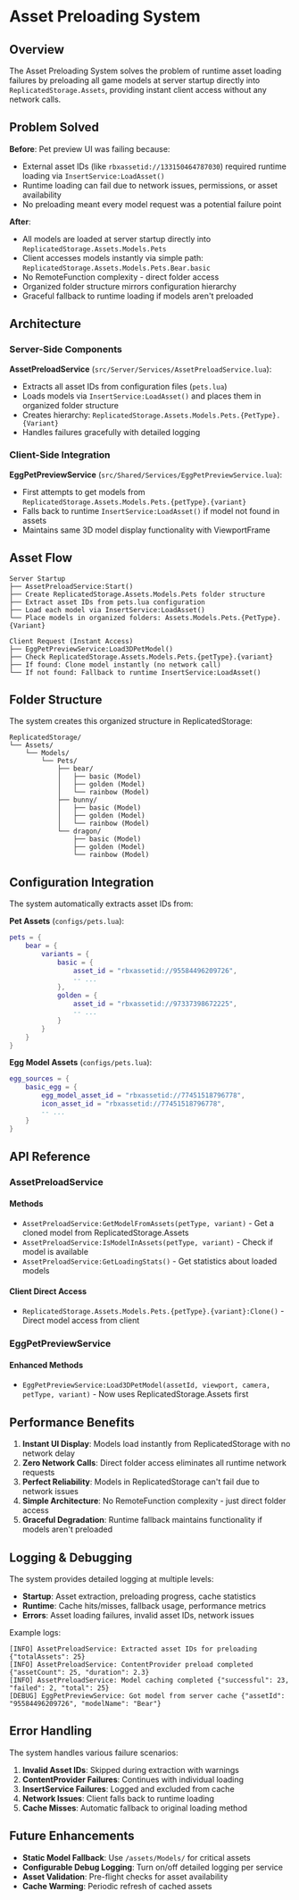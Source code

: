 # Asset Preloading System

## Overview

The Asset Preloading System solves the problem of runtime asset loading failures by preloading all game models at server startup directly into `ReplicatedStorage.Assets`, providing instant client access without any network calls.

## Problem Solved

**Before**: Pet preview UI was failing because:
- External asset IDs (like `rbxassetid://133150464787030`) required runtime loading via `InsertService:LoadAsset()`
- Runtime loading can fail due to network issues, permissions, or asset availability
- No preloading meant every model request was a potential failure point

**After**: 
- All models are loaded at server startup directly into `ReplicatedStorage.Assets.Models.Pets`
- Client accesses models instantly via simple path: `ReplicatedStorage.Assets.Models.Pets.Bear.basic`
- No RemoteFunction complexity - direct folder access
- Organized folder structure mirrors configuration hierarchy
- Graceful fallback to runtime loading if models aren't preloaded

## Architecture

### Server-Side Components

**AssetPreloadService** (`src/Server/Services/AssetPreloadService.lua`):
- Extracts all asset IDs from configuration files (`pets.lua`)
- Loads models via `InsertService:LoadAsset()` and places them in organized folder structure
- Creates hierarchy: `ReplicatedStorage.Assets.Models.Pets.{PetType}.{Variant}`
- Handles failures gracefully with detailed logging

### Client-Side Integration

**EggPetPreviewService** (`src/Shared/Services/EggPetPreviewService.lua`):
- First attempts to get models from `ReplicatedStorage.Assets.Models.Pets.{petType}.{variant}`
- Falls back to runtime `InsertService:LoadAsset()` if model not found in assets
- Maintains same 3D model display functionality with ViewportFrame

## Asset Flow

```
Server Startup
├── AssetPreloadService:Start()
├── Create ReplicatedStorage.Assets.Models.Pets folder structure
├── Extract asset IDs from pets.lua configuration
├── Load each model via InsertService:LoadAsset()
└── Place models in organized folders: Assets.Models.Pets.{PetType}.{Variant}

Client Request (Instant Access)
├── EggPetPreviewService:Load3DPetModel()
├── Check ReplicatedStorage.Assets.Models.Pets.{petType}.{variant}
├── If found: Clone model instantly (no network call)
└── If not found: Fallback to runtime InsertService:LoadAsset()
```

## Folder Structure

The system creates this organized structure in ReplicatedStorage:

```
ReplicatedStorage/
└── Assets/
    └── Models/
        └── Pets/
            ├── bear/
            │   ├── basic (Model)
            │   ├── golden (Model)
            │   └── rainbow (Model)
            ├── bunny/
            │   ├── basic (Model)
            │   ├── golden (Model)
            │   └── rainbow (Model)
            └── dragon/
                ├── basic (Model)
                ├── golden (Model)
                └── rainbow (Model)
```

## Configuration Integration

The system automatically extracts asset IDs from:

**Pet Assets** (`configs/pets.lua`):
```lua
pets = {
    bear = {
        variants = {
            basic = {
                asset_id = "rbxassetid://95584496209726",
                -- ...
            },
            golden = {
                asset_id = "rbxassetid://97337398672225", 
                -- ...
            }
        }
    }
}
```

**Egg Model Assets** (`configs/pets.lua`):
```lua
egg_sources = {
    basic_egg = {
        egg_model_asset_id = "rbxassetid://77451518796778",
        icon_asset_id = "rbxassetid://77451518796778",
        -- ...
    }
}
```

## API Reference

### AssetPreloadService

#### Methods

- `AssetPreloadService:GetModelFromAssets(petType, variant)` - Get a cloned model from ReplicatedStorage.Assets
- `AssetPreloadService:IsModelInAssets(petType, variant)` - Check if model is available
- `AssetPreloadService:GetLoadingStats()` - Get statistics about loaded models

#### Client Direct Access

- `ReplicatedStorage.Assets.Models.Pets.{petType}.{variant}:Clone()` - Direct model access from client

### EggPetPreviewService  

#### Enhanced Methods

- `EggPetPreviewService:Load3DPetModel(assetId, viewport, camera, petType, variant)` - Now uses ReplicatedStorage.Assets first

## Performance Benefits

1. **Instant UI Display**: Models load instantly from ReplicatedStorage with no network delay
2. **Zero Network Calls**: Direct folder access eliminates all runtime network requests
3. **Perfect Reliability**: Models in ReplicatedStorage can't fail due to network issues
4. **Simple Architecture**: No RemoteFunction complexity - just direct folder access
5. **Graceful Degradation**: Runtime fallback maintains functionality if models aren't preloaded

## Logging & Debugging

The system provides detailed logging at multiple levels:

- **Startup**: Asset extraction, preloading progress, cache statistics
- **Runtime**: Cache hits/misses, fallback usage, performance metrics  
- **Errors**: Asset loading failures, invalid asset IDs, network issues

Example logs:
```
[INFO] AssetPreloadService: Extracted asset IDs for preloading {"totalAssets": 25}
[INFO] AssetPreloadService: ContentProvider preload completed {"assetCount": 25, "duration": 2.3}
[INFO] AssetPreloadService: Model caching completed {"successful": 23, "failed": 2, "total": 25}
[DEBUG] EggPetPreviewService: Got model from server cache {"assetId": "95584496209726", "modelName": "Bear"}
```

## Error Handling

The system handles various failure scenarios:

1. **Invalid Asset IDs**: Skipped during extraction with warnings
2. **ContentProvider Failures**: Continues with individual loading  
3. **InsertService Failures**: Logged and excluded from cache
4. **Network Issues**: Client falls back to runtime loading
5. **Cache Misses**: Automatic fallback to original loading method

## Future Enhancements

- **Static Model Fallback**: Use `/assets/Models/` for critical assets
- **Configurable Debug Logging**: Turn on/off detailed logging per service
- **Asset Validation**: Pre-flight checks for asset availability
- **Cache Warming**: Periodic refresh of cached assets